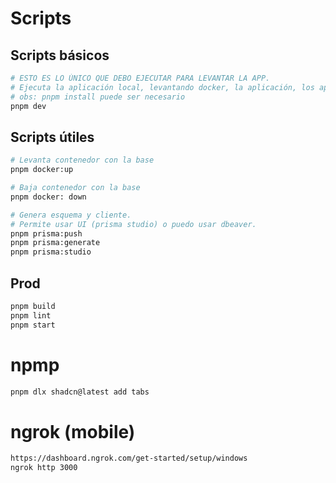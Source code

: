 
# Scripts

## Scripts básicos

```bash
# ESTO ES LO ÚNICO QUE DEBO EJECUTAR PARA LEVANTAR LA APP.
# Ejecuta la aplicación local, levantando docker, la aplicación, los api mocks, etc.
# obs: pnpm install puede ser necesario
pnpm dev
```

## Scripts útiles

```bash
# Levanta contenedor con la base
pnpm docker:up

# Baja contenedor con la base
pnpm docker: down

# Genera esquema y cliente. 
# Permite usar UI (prisma studio) o puedo usar dbeaver.
pnpm prisma:push
pnpm prisma:generate
pnpm prisma:studio
```

## Prod

```bash
pnpm build
pnpm lint
pnpm start
```

# npmp

```bash
pnpm dlx shadcn@latest add tabs
```

# ngrok (mobile)

```bash
https://dashboard.ngrok.com/get-started/setup/windows
ngrok http 3000
```